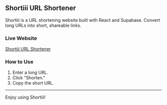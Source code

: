 ## Shortiii URL Shortener

Shortiii is a URL shortening website built with React and Supabase. Convert long URLs into short, shareable links.

### Live Website
[Shortiii URL Shortener](https://shortiii.netlify.app/)

### How to Use
1. Enter a long URL.
2. Click "Shorten."
3. Copy the short URL.

---

Enjoy using Shortiii!
